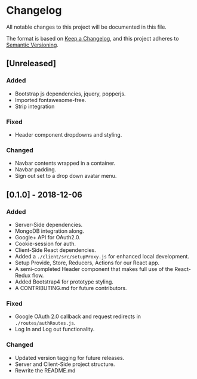 # Changelog
All notable changes to this project will be documented in this file.

The format is based on [Keep a Changelog](https://keepachangelog.com/en/1.0.0/),
and this project adheres to [Semantic Versioning](https://semver.org/spec/v2.0.0.html).

## [Unreleased]
### Added
* Bootstrap js dependencies, jquery, popperjs.
* Imported fontawesome-free.
* Strip integration

### Fixed
* Header component dropdowns and styling.

### Changed
* Navbar contents wrapped in a container.
* Navbar padding.
* Sign out set to a drop down avatar menu.

## [0.1.0] - 2018-12-06
### Added
* Server-Side dependencies.
* MongoDB integration along.
* Google+ API for OAuth2.0.
* Cookie-session for auth.
* Client-Side React dependencies.
* Added a `./client/src/setupProxy.js` for enhanced local development.
* Setup Provide, Store, Reducers, Actions for our React app.
* A semi-completed Header component that makes full use of the React-Redux flow.
* Added Bootstrap4 for prototype styling.
* A CONTRIBUTING.md for future contributors.

### Fixed
* Google OAuth 2.0 callback and request redirects in `./routes/authRoutes.js`.
* Log In and Log out functionality.

### Changed
* Updated version tagging for future releases.
* Server and Client-Side project structure.
* Rewrite the README.md

